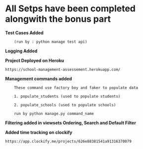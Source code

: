 # All Setps have been completed alongwith the bonus part
**Test Cases Added**
	 	
		(run by : python manage test api)

**Logging Added**

**Project Deployed on Heroku**
	
	https://school-management-assessement.herokuapp.com/

**Management commands added**
   
	 	These command use factory boy and faker to populate data
		
		1. populate_students (used to populate students)

		2. populate_schools (used to populate schools)

		run by python manage.py command_name

**Filtering added in viewsets Ordering, Search and Default Filter**

**Added time tracking on clockify**

    https://app.clockify.me/projects/626e88381541a91316370079
